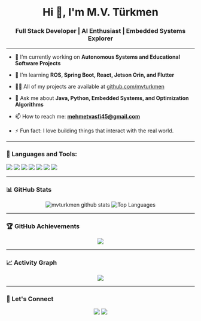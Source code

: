<h1 align="center">Hi 👋, I'm M.V. Türkmen</h1>
<h3 align="center">Full Stack Developer | AI Enthusiast | Embedded Systems Explorer</h3>

---

- 🔭 I’m currently working on **Autonomous Systems and Educational Software Projects**

- 🌱 I’m learning **ROS, Spring Boot, React, Jetson Orin, and Flutter**

- 👨‍💻 All of my projects are available at [github.com/mvturkmen](https://github.com/mvturkmen)

- 💬 Ask me about **Java, Python, Embedded Systems, and Optimization Algorithms**

- 📫 How to reach me: **mehmetvasfi45@gmail.com**

- ⚡ Fun fact: I love building things that interact with the real world.

---

### 🧰 Languages and Tools:
<p>
  <img src="https://img.shields.io/badge/Java-ED8B00?style=for-the-badge&logo=java&logoColor=white"/>
  <img src="https://img.shields.io/badge/Spring-6DB33F?style=for-the-badge&logo=spring&logoColor=white"/>
  <img src="https://img.shields.io/badge/React-20232A?style=for-the-badge&logo=react&logoColor=61DAFB"/>
  <img src="https://img.shields.io/badge/Python-3776AB?style=for-the-badge&logo=python&logoColor=white"/>
  <img src="https://img.shields.io/badge/Jetson-76B900?style=for-the-badge&logo=nvidia&logoColor=white"/>
  <img src="https://img.shields.io/badge/Flutter-02569B?style=for-the-badge&logo=flutter&logoColor=white"/>
  <img src="https://img.shields.io/badge/SQLite-07405E?style=for-the-badge&logo=sqlite&logoColor=white"/>
</p>

---

### 📊 GitHub Stats
<p align="center">
  <img src="https://github-readme-stats.vercel.app/api?username=mvturkmen&show_icons=true&theme=radical" alt="mvturkmen github stats" />
  <img src="https://github-readme-stats.vercel.app/api/top-langs/?username=mvturkmen&layout=compact&theme=radical" alt="Top Languages" />
</p>

---

### 🏆 GitHub Achievements
<p align="center">
  <img src="https://github-profile-trophy.vercel.app/?username=mvturkmen&theme=darkhub&no-frame=true&column=7" />
</p>

---

### 📈 Activity Graph
<p align="center">
  <img src="https://github-readme-activity-graph.vercel.app/graph?username=mvturkmen&theme=dracula" />
</p>

---

### 🙌 Let's Connect
<p align="center">
  <a href="mailto:mehmetvasfi45@gmail.com"><img src="https://img.shields.io/badge/Gmail-D14836?style=for-the-badge&logo=gmail&logoColor=white" /></a>
  <a href="[https://linkedin.com/in/mvturkmen](https://www.linkedin.com/in/mehmet-vasfi-t%C3%BCrkmen-ba1844213/)"><img src="https://img.shields.io/badge/LinkedIn-0077B5?style=for-the-badge&logo=linkedin&logoColor=white" /></a>
</p>
